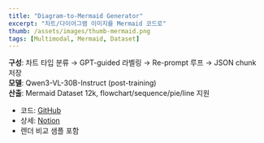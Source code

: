 ```yaml
---
title: "Diagram-to-Mermaid Generator"
excerpt: "차트/다이어그램 이미지를 Mermaid 코드로"
thumb: /assets/images/thumb-mermaid.png
tags: [Multimodal, Mermaid, Dataset]
---
```


**구성**: 차트 타입 분류 → GPT-guided 라벨링 → Re-prompt 루프 → JSON chunk 저장  
**모델**: Qwen3-VL-30B-Instruct (post-training)  
**산출**: Mermaid Dataset 12k, flowchart/sequence/pie/line 지원

- 코드: [GitHub](https://github.com/…)  
- 상세: [Notion](https://www.notion.so/your-mermaid-link)  
- 렌더 비교 샘플 포함
